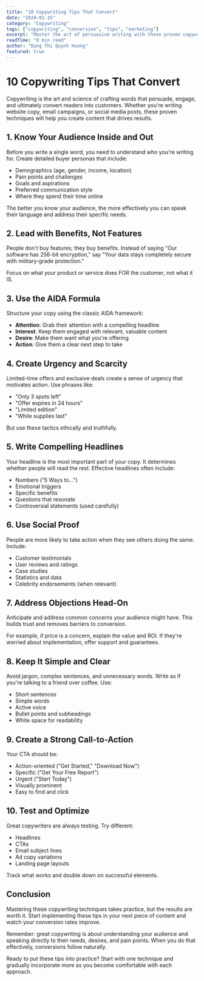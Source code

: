 ```yaml
---
title: "10 Copywriting Tips That Convert"
date: "2024-01-15"
category: "Copywriting"
tags: ["copywriting", "conversion", "tips", "marketing"]
excerpt: "Master the art of persuasive writing with these proven copywriting techniques that turn readers into customers."
readTime: "8 min read"
author: "Dang Thi Quynh Huong"
featured: true
---
```


# 10 Copywriting Tips That Convert

Copywriting is the art and science of crafting words that persuade, engage, and ultimately convert readers into customers. Whether you're writing website copy, email campaigns, or social media posts, these proven techniques will help you create content that drives results.

## 1. Know Your Audience Inside and Out

Before you write a single word, you need to understand who you're writing for. Create detailed buyer personas that include:

- Demographics (age, gender, income, location)
- Pain points and challenges
- Goals and aspirations
- Preferred communication style
- Where they spend their time online

The better you know your audience, the more effectively you can speak their language and address their specific needs.

## 2. Lead with Benefits, Not Features

People don't buy features; they buy benefits. Instead of saying "Our software has 256-bit encryption," say "Your data stays completely secure with military-grade protection."

Focus on what your product or service does FOR the customer, not what it IS.

## 3. Use the AIDA Formula

Structure your copy using the classic AIDA framework:

- **Attention**: Grab their attention with a compelling headline
- **Interest**: Keep them engaged with relevant, valuable content
- **Desire**: Make them want what you're offering
- **Action**: Give them a clear next step to take

## 4. Create Urgency and Scarcity

Limited-time offers and exclusive deals create a sense of urgency that motivates action. Use phrases like:

- "Only 3 spots left"
- "Offer expires in 24 hours"
- "Limited edition"
- "While supplies last"

But use these tactics ethically and truthfully.

## 5. Write Compelling Headlines

Your headline is the most important part of your copy. It determines whether people will read the rest. Effective headlines often include:

- Numbers ("5 Ways to...")
- Emotional triggers
- Specific benefits
- Questions that resonate
- Controversial statements (used carefully)

## 6. Use Social Proof

People are more likely to take action when they see others doing the same. Include:

- Customer testimonials
- User reviews and ratings
- Case studies
- Statistics and data
- Celebrity endorsements (when relevant)

## 7. Address Objections Head-On

Anticipate and address common concerns your audience might have. This builds trust and removes barriers to conversion.

For example, if price is a concern, explain the value and ROI. If they're worried about implementation, offer support and guarantees.

## 8. Keep It Simple and Clear

Avoid jargon, complex sentences, and unnecessary words. Write as if you're talking to a friend over coffee. Use:

- Short sentences
- Simple words
- Active voice
- Bullet points and subheadings
- White space for readability

## 9. Create a Strong Call-to-Action

Your CTA should be:
- Action-oriented ("Get Started," "Download Now")
- Specific ("Get Your Free Report")
- Urgent ("Start Today")
- Visually prominent
- Easy to find and click

## 10. Test and Optimize

Great copywriters are always testing. Try different:
- Headlines
- CTAs
- Email subject lines
- Ad copy variations
- Landing page layouts

Track what works and double down on successful elements.

## Conclusion

Mastering these copywriting techniques takes practice, but the results are worth it. Start implementing these tips in your next piece of content and watch your conversion rates improve.

Remember: great copywriting is about understanding your audience and speaking directly to their needs, desires, and pain points. When you do that effectively, conversions follow naturally.

Ready to put these tips into practice? Start with one technique and gradually incorporate more as you become comfortable with each approach.

